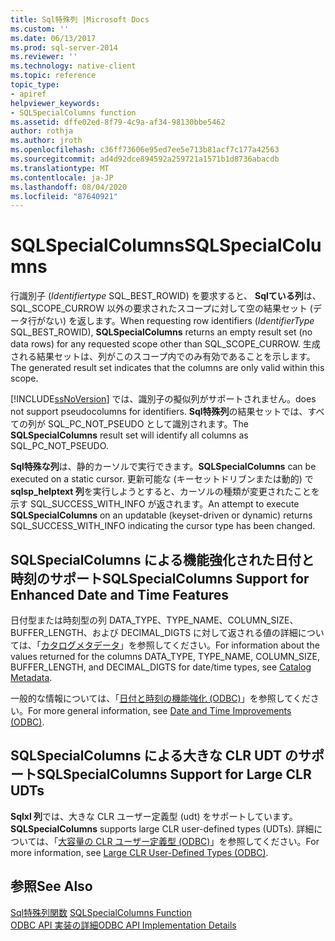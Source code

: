 ```yaml
---
title: Sql特殊列 |Microsoft Docs
ms.custom: ''
ms.date: 06/13/2017
ms.prod: sql-server-2014
ms.reviewer: ''
ms.technology: native-client
ms.topic: reference
topic_type:
- apiref
helpviewer_keywords:
- SQLSpecialColumns function
ms.assetid: dffe02ed-8f79-4c9a-af34-98130bbe5462
author: rothja
ms.author: jroth
ms.openlocfilehash: c36ff73606e95ed7ee5e713b81acf7c177a42563
ms.sourcegitcommit: ad4d92dce894592a259721a1571b1d8736abacdb
ms.translationtype: MT
ms.contentlocale: ja-JP
ms.lasthandoff: 08/04/2020
ms.locfileid: "87640921"
---
```

# <a name="sqlspecialcolumns"></a><span data-ttu-id="baa6e-102">SQLSpecialColumns</span><span class="sxs-lookup"><span data-stu-id="baa6e-102">SQLSpecialColumns</span></span>
  <span data-ttu-id="baa6e-103">行識別子 (*Identifiertype* SQL_BEST_ROWID) を要求すると、 **Sqlている列**は、SQL_SCOPE_CURROW 以外の要求されたスコープに対して空の結果セット (データ行がない) を返します。</span><span class="sxs-lookup"><span data-stu-id="baa6e-103">When requesting row identifiers (*IdentifierType* SQL_BEST_ROWID), **SQLSpecialColumns** returns an empty result set (no data rows) for any requested scope other than SQL_SCOPE_CURROW.</span></span> <span data-ttu-id="baa6e-104">生成される結果セットは、列がこのスコープ内でのみ有効であることを示します。</span><span class="sxs-lookup"><span data-stu-id="baa6e-104">The generated result set indicates that the columns are only valid within this scope.</span></span>  
  
 [!INCLUDE[ssNoVersion](../../includes/ssnoversion-md.md)] <span data-ttu-id="baa6e-105">では、識別子の擬似列がサポートされません。</span><span class="sxs-lookup"><span data-stu-id="baa6e-105">does not support pseudocolumns for identifiers.</span></span> <span data-ttu-id="baa6e-106">**Sql特殊列**の結果セットでは、すべての列が SQL_PC_NOT_PSEUDO として識別されます。</span><span class="sxs-lookup"><span data-stu-id="baa6e-106">The **SQLSpecialColumns** result set will identify all columns as SQL_PC_NOT_PSEUDO.</span></span>  
  
 <span data-ttu-id="baa6e-107">**Sql特殊な列**は、静的カーソルで実行できます。</span><span class="sxs-lookup"><span data-stu-id="baa6e-107">**SQLSpecialColumns** can be executed on a static cursor.</span></span> <span data-ttu-id="baa6e-108">更新可能な (キーセットドリブンまたは動的) で**sqlsp_helptext 列**を実行しようとすると、カーソルの種類が変更されたことを示す SQL_SUCCESS_WITH_INFO が返されます。</span><span class="sxs-lookup"><span data-stu-id="baa6e-108">An attempt to execute **SQLSpecialColumns** on an updatable (keyset-driven or dynamic) returns SQL_SUCCESS_WITH_INFO indicating the cursor type has been changed.</span></span>  
  
## <a name="sqlspecialcolumns-support-for-enhanced-date-and-time-features"></a><span data-ttu-id="baa6e-109">SQLSpecialColumns による機能強化された日付と時刻のサポート</span><span class="sxs-lookup"><span data-stu-id="baa6e-109">SQLSpecialColumns Support for Enhanced Date and Time Features</span></span>  
 <span data-ttu-id="baa6e-110">日付型または時刻型の列 DATA_TYPE、TYPE_NAME、COLUMN_SIZE、BUFFER_LENGTH、および DECIMAL_DIGTS に対して返される値の詳細については、「[カタログメタデータ](../native-client-odbc-date-time/metadata-catalog.md)」を参照してください。</span><span class="sxs-lookup"><span data-stu-id="baa6e-110">For information about the values returned for the columns DATA_TYPE, TYPE_NAME, COLUMN_SIZE, BUFFER_LENGTH, and DECIMAL_DIGTS for date/time types, see [Catalog Metadata](../native-client-odbc-date-time/metadata-catalog.md).</span></span>  
  
 <span data-ttu-id="baa6e-111">一般的な情報については、「[日付と時刻の機能強化 &#40;ODBC&#41;](../native-client-odbc-date-time/date-and-time-improvements-odbc.md)」を参照してください。</span><span class="sxs-lookup"><span data-stu-id="baa6e-111">For more general information, see [Date and Time Improvements &#40;ODBC&#41;](../native-client-odbc-date-time/date-and-time-improvements-odbc.md).</span></span>  
  
## <a name="sqlspecialcolumns-support-for-large-clr-udts"></a><span data-ttu-id="baa6e-112">SQLSpecialColumns による大きな CLR UDT のサポート</span><span class="sxs-lookup"><span data-stu-id="baa6e-112">SQLSpecialColumns Support for Large CLR UDTs</span></span>  
 <span data-ttu-id="baa6e-113">**Sqlxl 列**では、大きな CLR ユーザー定義型 (udt) をサポートしています。</span><span class="sxs-lookup"><span data-stu-id="baa6e-113">**SQLSpecialColumns** supports large CLR user-defined types (UDTs).</span></span> <span data-ttu-id="baa6e-114">詳細については、「[大容量の CLR ユーザー定義型 &#40;ODBC&#41;](../native-client/odbc/large-clr-user-defined-types-odbc.md)」を参照してください。</span><span class="sxs-lookup"><span data-stu-id="baa6e-114">For more information, see [Large CLR User-Defined Types &#40;ODBC&#41;](../native-client/odbc/large-clr-user-defined-types-odbc.md).</span></span>  
  
## <a name="see-also"></a><span data-ttu-id="baa6e-115">参照</span><span class="sxs-lookup"><span data-stu-id="baa6e-115">See Also</span></span>  
 <span data-ttu-id="baa6e-116">[Sql特殊列関数](https://go.microsoft.com/fwlink/?LinkId=59371) </span><span class="sxs-lookup"><span data-stu-id="baa6e-116">[SQLSpecialColumns Function](https://go.microsoft.com/fwlink/?LinkId=59371) </span></span>  
 [<span data-ttu-id="baa6e-117">ODBC API 実装の詳細</span><span class="sxs-lookup"><span data-stu-id="baa6e-117">ODBC API Implementation Details</span></span>](odbc-api-implementation-details.md)  
  
  
